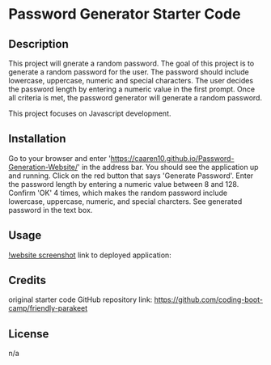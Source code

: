 # Password Generator Starter Code

## Description
This project will gnerate a random password. The goal of this project is to generate a random password for the user. The password should include lowercase, uppercase, numeric and special characters. The user decides the password length by entering a numeric value in the first prompt. Once all criteria is met, the password generator will generate a random password. 

This project focuses on Javascript development.

## Installation
Go to your browser and enter 'https://caaren10.github.io/Password-Generation-Website/' in the address bar. You should see the application up and running. Click on the red button that says 'Generate Password'. Enter the password length by entering a numeric value between 8 and 128. Confirm 'OK' 4 times, which makes the random password include lowercase, uppercase, numeric, and special charcters. See generated password in the text box.

## Usage
[!website screenshot](images/)
link to deployed application: 

## Credits
original starter code GitHub repository link: https://github.com/coding-boot-camp/friendly-parakeet 

## License 
n/a